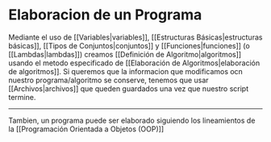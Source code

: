 # Elaboracion de un Programa
Mediante el uso de [[Variables|variables]], [[Estructuras Básicas|estructuras básicas]], [[Tipos de Conjuntos|conjuntos]] y [[Funciones|funciones]] (o [[Lambdas|lambdas]]) creamos [[Definición de Algoritmo|algoritmos]] usando el metodo especificado de [[Elaboración de Algoritmos|elaboración de algoritmos]].
Si queremos que la informacion que modificamos ocn nuestro programa/algoritmo se conserve, tenemos que usar [[Archivos|archivos]] que queden guardados una vez que nuestro script termine.

---
Tambien, un programa puede ser elaborado siguiendo los lineamientos de la [[Programación Orientada a Objetos (OOP)]]